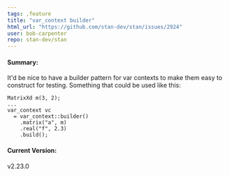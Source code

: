 ```yaml
---
tags: ,feature
title: "var_context builder"
html_url: "https://github.com/stan-dev/stan/issues/2924"
user: bob-carpenter
repo: stan-dev/stan
---
```


#### Summary:

It'd be nice to have a builder pattern for var contexts to make them easy to construct for testing.  Something that could be used like this:

```
MatrixXd m(3, 2); 
...
var_context vc
  = var_context::builder()
    .matrix("a", m)
    .real("f", 2.3)
    .build();
```

#### Current Version:
v2.23.0
